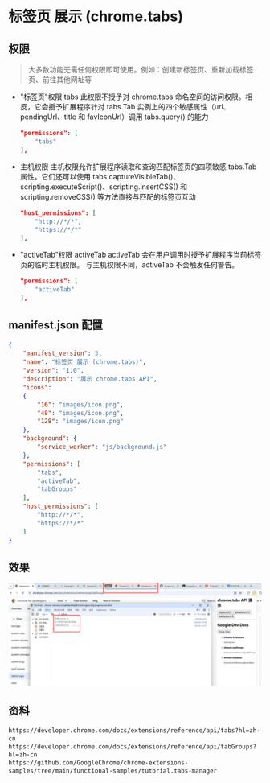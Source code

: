 # 标签页 展示 (chrome.tabs)

## 权限

> 大多数功能无需任何权限即可使用。例如：创建新标签页、重新加载标签页、前往其他网址等

- "标签页"权限 tabs
    此权限不授予对 chrome.tabs 命名空间的访问权限。相反，它会授予扩展程序针对 tabs.Tab 实例上的四个敏感属性（url、pendingUrl、title 和 favIconUrl）调用 tabs.query() 的能力
    ```json
    "permissions": [
        "tabs"
    ],
    ```

- 主机权限
    主机权限允许扩展程序读取和查询匹配标签页的四项敏感 tabs.Tab 属性。它们还可以使用 tabs.captureVisibleTab()、scripting.executeScript()、scripting.insertCSS() 和 scripting.removeCSS() 等方法直接与匹配的标签页互动

    ```json
    "host_permissions": [
        "http://*/*",
        "https://*/*"
    ],
    ```

- "activeTab"权限 activeTab
    activeTab 会在用户调用时授予扩展程序当前标签页的临时主机权限。
    与主机权限不同，activeTab 不会触发任何警告。
    ```json
    "permissions": [
        "activeTab"
    ],
    ```

## manifest.json 配置
```json
{
    "manifest_version": 3,
    "name": "标签页 展示 (chrome.tabs)",
    "version": "1.0",
    "description": "展示 chrome.tabs API",
    "icons":
    {
        "16": "images/icon.png",
        "48": "images/icon.png",
        "128": "images/icon.png"
    },
    "background": {
        "service_worker": "js/background.js"
    },
    "permissions": [
        "tabs",
        "activeTab",
        "tabGroups"
    ],
    "host_permissions": [
        "http://*/*",
        "https://*/*"
    ]
}
```

## 效果
![效果](./docs/debug.png)

## 资料
```
https://developer.chrome.com/docs/extensions/reference/api/tabs?hl=zh-cn
https://developer.chrome.com/docs/extensions/reference/api/tabGroups?hl=zh-cn
https://github.com/GoogleChrome/chrome-extensions-samples/tree/main/functional-samples/tutorial.tabs-manager
```